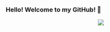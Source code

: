 ### Hello! Welcome to my GitHub! 👋

<p align="center">
  <img src="https://www.istockphoto.com/photo/historic-downtown-telluride-colorado-gm1329391098-413139639?utm_source=unsplash&utm_medium=affiliate&utm_campaign=srp_photos_top&utm_content=https%3A%2F%2Funsplash.com%2Fs%2Fphotos%2Fcolorado&utm_term=colorado%3A%3A%3A"  />
</p>

<!--
**johnlundy94/johnlundy94** is a ✨ _special_ ✨ repository because its `README.md` (this file) appears on your GitHub profile.

Here are some ideas to get you started:

- 🔭 I’m currently working on ...
  Currently graduating from a Full Stack Bootcamp through Denver University and I have finished my last project! A full stack MERN application that helps foodies share their 
favorite recipes!

- 🌱 I’m currently learning ...
  Very much focused on soldifying my knowledge that I learned throughout the bootcamp. Focused mainly on MERN stack, but am going back through the foundations.

- 👯 I’m looking to collaborate on ...
  Anything and everything Full Stack! I want to learn as much as I can about front and back end web design. Absolutely love this stuff!

- 🤔 I’m looking for help with ...
  Obtaining a career in web devlopment. This is a passion of mine, and I am going to see it through! ✊

- 💬 Ask me about ...
  Living in Los Angeles as an aspiring model and actor. Learned a ton about myself.

- 📫 How to reach me: ...
  Best way to reach me is through my email [johnlundy94@gmail.com](johnlundy94@gmail.com)

- ⚡ Fun fact: ...
  I am killer at snowboarding. Shred some gnar! 🏂

![John's github stats](https://github-readme-stats.vercel.app/api?username=johnlundy94&bg_color=071A2C&icon_color=4194FD&show_icons=true&count_private=true&theme=tokyonight&line_height=27&text_color=FFFFFF&show_icons=true&hide=stars,issues)

[Portfolio](https://eager-tesla-872bba.netlify.app/)
[Linkedin](www.linkedin.com/in/john-c-lundy)
-->
